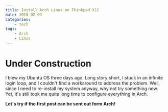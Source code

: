 ```yaml
---
title: Install Arch Linux on Thinkpad X1C
date: 2018-02-03
categories:
    - tech
tags:
    - Arch
    - Linux
---
```


# Under Construction

I blew my Ubuntu OS three days ago. 
Long story short, I stuck in an infinite login loop, and I couldn't find a workaround to address the problem. 
Well, since I need to re-install my system anyway, why not try something new.
Yet, it's still took me quite long time to configure everything in Arch. 

**Let's try if the first post can be sent out form Arch!**